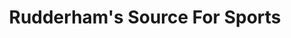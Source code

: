 ---
title: "Rudderham's Source For Sports"
url: /sydney/rudderhams-source-for-sports/
shop: sports
---